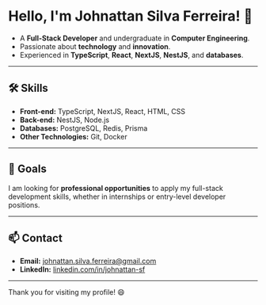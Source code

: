 # Hello, I'm Johnattan Silva Ferreira! 👋

- A **Full-Stack Developer** and undergraduate in **Computer Engineering**.  
- Passionate about **technology** and **innovation**.  
- Experienced in **TypeScript**, **React**, **NextJS**, **NestJS**, and **databases**.

---

## 🛠️ Skills
- **Front-end:** TypeScript, NextJS, React, HTML, CSS  
- **Back-end:** NestJS, Node.js  
- **Databases:** PostgreSQL, Redis, Prisma  
- **Other Technologies:** Git, Docker  

---

## 🎯 Goals
I am looking for **professional opportunities** to apply my full-stack development skills, whether in internships or entry-level developer positions.

---

## 📫 Contact
- **Email:** johnattan.silva.ferreira@gmail.com  
- **LinkedIn:** [linkedin.com/in/johnattan-sf](https://linkedin.com/in/johnattan-sf)  

---

Thank you for visiting my profile! 😄
